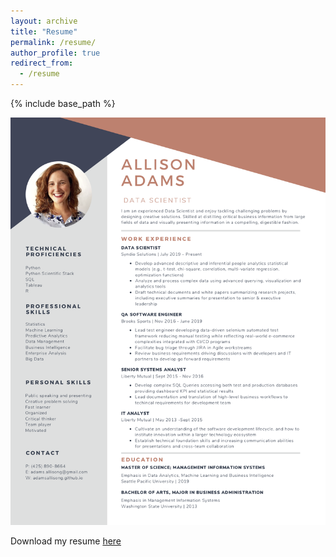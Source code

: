 ```yaml
---
layout: archive
title: "Resume"
permalink: /resume/
author_profile: true
redirect_from:
  - /resume
---
```

{% include base_path %}

![Resume](/images/resume_pic.png)


Download my resume [here](http://adamsallisong.github.io/files/adams_github_resume.pdf)
